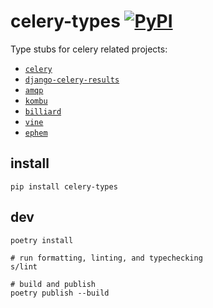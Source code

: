 # celery-types [![PyPI](https://img.shields.io/pypi/v/celery-types.svg)](https://pypi.org/project/celery-types/)

Type stubs for celery related projects:

- [`celery`](https://github.com/celery/celery)
- [`django-celery-results`](https://github.com/celery/django-celery-results)
- [`amqp`](http://github.com/celery/py-amqp)
- [`kombu`](https://github.com/celery/kombu)
- [`billiard`](https://github.com/celery/billiard)
- [`vine`](https://github.com/celery/vine)
- [`ephem`](https://github.com/brandon-rhodes/pyephem)

## install

```shell
pip install celery-types
```

## dev

```shell
poetry install

# run formatting, linting, and typechecking
s/lint

# build and publish
poetry publish --build
```


